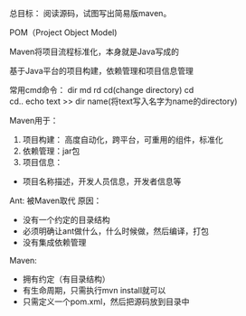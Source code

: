 总目标：
阅读源码，试图写出简易版maven。

POM（Project Object Model)

Maven将项目流程标准化，本身就是Java写成的

基于Java平台的项目构建，依赖管理和项目信息管理

常用cmd命令：
dir
md
rd
cd(change directory)
cd\
cd..
echo text  >> dir name(将text写入名字为name的directory)

Maven用于：
1. 项目构建：
高度自动化，跨平台，可重用的组件，标准化
2. 依赖管理：jar包
3. 项目信息：
- 项目名称描述，开发人员信息，开发者信息等

Ant:
被Maven取代
原因：
- 没有一个约定的目录结构
- 必须明确让ant做什么，什么时候做，然后编译，打包
- 没有集成依赖管理

Maven:
- 拥有约定（有目录结构）
- 有生命周期，只需执行mvn install就可以
- 只需定义一个pom.xml，然后把源码放到目录中
